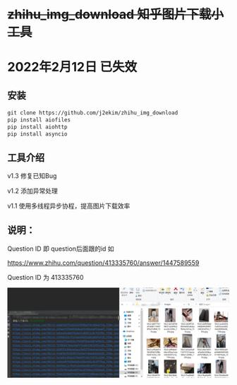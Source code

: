 # ~~zhihu_img_download 知乎图片下载小工具~~
# 2022年2月12日 已失效

## 安装
    git clone https://github.com/j2ekim/zhihu_img_download
    pip install aiofiles
    pip install aiohttp
    pip install asyncio

## 工具介绍 
  v1.3 修复已知Bug
  
  v1.2 添加异常处理
  
  v1.1 使用多线程异步协程，提高图片下载效率


  
## 说明：
Question ID 即 question后面跟的id
如

https://www.zhihu.com/question/413335760/answer/1447589559

Question ID 为 413335760

![image](./img2.png)
